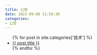 ```yaml
---
title: 公告
date: 2023-09-08 11:59:30
categories:
- 公告
---
```


<ul>
{% for post in site.categories['技术'] %}
  <li><a href="{{ post.url }}">{{ post.title }}</a></li>
{% endfor %}
</ul>
